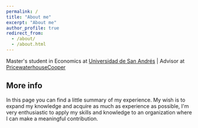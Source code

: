 ```yaml
---
permalink: /
title: "About me"
excerpt: "About me"
author_profile: true
redirect_from: 
  - /about/
  - /about.html
---
```


Master's student in Economics at [Universidad de San Andrés](www.udesa.edu.ar) | Advisor at [PricewaterhouseCooper](https://www.pwc.com.ar/)

More info
------

In this page you can find a little summary of my experience. My wish is to expand my knowledge and acquire as much as experience as possible, I'm very enthusiastic to apply my skills and knowledge to an organization where I can make a meaningful contribution. 



